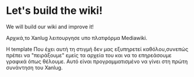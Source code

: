 Let's build the wiki!
============

We will build our wiki and improve it!

Αρχικά,το Xanlug λειτουργησε υπο πλατφόρμα Mediawiki. 

Η template Που έχει αυτή τη στιγμή δεν μας εξυπηρετεί καθόλου,συνεπώς πρέπει να "πειράξουμε" εμείς τα αρχεία του και να
το επηρεάσουμε γραφικά όπως θέλουμε. Αυτό είναι προγραμματισμένο να γίνει στη πρώτη συνάντηση του Xanlug.
